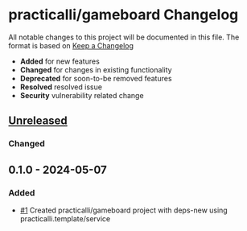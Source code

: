 # practicalli/gameboard Changelog

All notable changes to this project will be documented in this file.
The format is based on [Keep a Changelog](https://keepachangelog.com/en/1.0.0/)

* **Added** for new features
* **Changed** for changes in existing functionality
* **Deprecated** for soon-to-be removed features
* **Resolved** resolved issue
* **Security** vulnerability related change

## [Unreleased]

### Changed

## 0.1.0 - 2024-05-07

### Added

* [#1](https://github.com/practicalli/clojure/issues/1) Created practicalli/gameboard project with deps-new using practicalli.template/service

[Unreleased]: https://github.com/practicalli/gameboard/compare/0.1.1...HEAD
